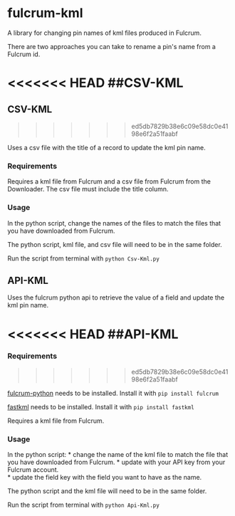 # fulcrum-kml

A library for changing pin names of kml files produced in Fulcrum. 

There are two approaches you can take to rename a pin's name from a Fulcrum id.  

<<<<<<< HEAD
##CSV-KML
=======
## CSV-KML
>>>>>>> ed5db7829b38e6c09e58dc0e4198e6f2a51faabf

Uses a csv file with the title of a record to update the kml pin name.  

### Requirements

Requires a kml file from Fulcrum and a csv file from Fulcrum from the Downloader.
The csv file must include the title column.  

### Usage

In the python script, change the names of the files to match the files that you have downloaded from Fulcrum.  

The python script, kml file, and csv file will need to be in the same folder.  

Run the script from terminal with `python Csv-Kml.py`


## API-KML

Uses the fulcrum python api to retrieve the value of a field and update the kml pin name. 

<<<<<<< HEAD
##API-KML
=======
### Requirements
>>>>>>> ed5db7829b38e6c09e58dc0e4198e6f2a51faabf

[fulcrum-python](https://github.com/fulcrumapp/fulcrum-python) needs to be installed.  Install it with `pip install fulcrum`

[fastkml](https://fastkml.readthedocs.io/en/latest/installing.html) needs to be installed. Install it with `pip install fastkml`

Requires a kml file from Fulcrum.  

### Usage

In the python script:
    * change the name of the kml file to match the file that you have downloaded from Fulcrum.
    * update with your API key from your Fulcrum account.  
    * update the field key with the field you want to have as the name.  

The python script and the kml file will need to be in the same folder.

Run the script from terminal with `python Api-Kml.py`

 


